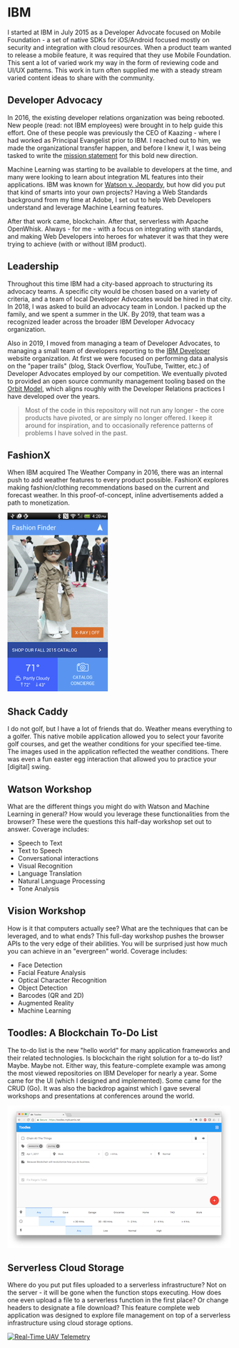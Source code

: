 # IBM

I started at IBM in July 2015 as a Developer Advocate focused on Mobile Foundation - a set of native SDKs for iOS/Android focused mostly on security and integration with cloud resources. When a product team wanted to release a mobile feature, it was required that they use Mobile Foundation. This sent a lot of varied work my way in the form of reviewing code and UI/UX patterns. This work in turn often supplied me with a steady stream varied content ideas to share with the community.

## Developer Advocacy

In 2016, the existing developer relations organization was being rebooted. New people (read: not IBM employees) were brought in to help guide this effort. One of these people was previously the CEO of Kaazing - where I had worked as Principal Evangelist prior to IBM. I reached out to him, we made the organizational transfer happen, and before I knew it, I was being tasked to write the [mission statement](https://gist.github.com/krhoyt/7b7da204e7234ca1073fff09e5075d7a) for this bold new direction.

Machine Learning was starting to be available to developers at the time, and many were looking to learn about integration ML features into their applications. IBM was known for [Watson v. Jeopardy]([https://www.youtube.com/watch?v=P18EdAKuC1U](https://www.youtube.com/watch?v=P18EdAKuC1U)), but how did you put that kind of smarts into your own projects? Having a Web Standards background from my time at Adobe, I set out to help Web Developers understand and leverage Machine Learning features.

After that work came, blockchain. After that, serverless with Apache OpenWhisk. Always - for me - with a focus on integrating with standards, and making Web Developers into heroes for whatever it was that they were trying to achieve (with or without IBM product). 

## Leadership

Throughout this time IBM had a city-based approach to structuring its advocacy teams. A specific city would be chosen based on a variety of criteria, and a team of local Developer Advocates would be hired in that city. In 2018, I was asked to build an advocacy team in London. I packed up the family, and we spent a summer in the UK. By 2019, that team was a recognized leader across the broader IBM Developer Advocacy organization.

Also in 2019, I moved from managing a team of Developer Advocates, to managing a small team of developers reporting to the [IBM Developer]([https://developer.ibm.com/](https://developer.ibm.com/)) website organization. At first we were focused on performing data analysis on the "paper trails" (blog, Stack Overflow, YouTube, Twitter, etc.) of Developer Advocates employed by our competition. We eventually pivoted to provided an open source community management tooling based on the [Orbit Model]([https://github.com/orbit-love/orbit-model](https://github.com/orbit-love/orbit-model)), which aligns roughly with the Developer Relations practices I have developed over the years.

> Most of the code in this repository will not run any longer - the core products have pivoted, or are simply no longer offered. I keep it around for inspiration, and to occasionally reference patterns of problems I have solved in the past.

## FashionX

When IBM acquired The Weather Company in 2016, there was an internal push to add weather features to every product possible. FashionX explores making fashion/clothing recommendations based on the current and forecast weather. In this proof-of-concept, inline advertisements added a path to monetization.

[![FashionX: Weather-Enabled Fashion](/fashionx/fashionx-sized.png)](https://docs.google.com/presentation/d/1ehs4pLYB2swb_p7iPEy2MWFX_etfGXO2hKHnAGGYh9w/edit?usp=sharing)

## Shack Caddy

I do not golf, but I have a lot of friends that do. Weather means everything to a golfer. This native mobile application allowed you to select your favorite golf courses, and get the weather conditions for your specified tee-time. The images used in the application reflected the weather conditions. There was even a fun easter egg interaction that allowed you to practice your [digital] swing.

## Watson Workshop

What are the different things you might do with Watson and Machine Learning in general? How would you leverage these functionalities from the browser? These were the questions this half-day workshop set out to answer. Coverage includes:

- Speech to Text
- Text to Speech
- Conversational interactions
- Visual Recognition
- Language Translation
- Natural Language Processing
- Tone Analysis

## Vision Workshop

How is it that computers actually see? What are the techniques that can be leveraged, and to what ends? This full-day workshop pushes the browser APIs to the very edge of their abilities. You will be surprised just how much you can achieve in an "evergreen" world. Coverage includes:

- Face Detection
- Facial Feature Analysis
- Optical Character Recognition
- Object Detection
- Barcodes (QR and 2D)
- Augmented Reality
- Machine Learning

## Toodles: A Blockchain To-Do List

The to-do list is the new "hello world" for many application frameworks and their related technologies. Is blockchain the right solution for a to-do list? Maybe. Maybe not. Either way, this feature-complete example was among the most viewed repositories on IBM Developer for nearly a year. Some came for the UI (which I designed and implemented). Some came for the CRUD (Go). It was also the backdrop against which I gave several workshops and presentations at conferences around the world.

[![Blockchain To-Do List](/toodles/todo-list-480.png)](https://www.youtube.com/watch?v=SeBaUXn-Wnw)

## Serverless Cloud Storage

Where do you put put files uploaded to a serverless infrastructure? Not on the server - it will be gone when the function stops executing. How does one even upload a file to a serverless function in the first place? Or change headers to designate a file download? This feature complete web application was designed to explore file management on top of a serverless infrastructure using cloud storage options. 

[![Real-Time UAV Telemetry](https://img.youtube.com/vi/d_YpimHwHeM/0.jpg)](https://www.youtube.com/watch?v=d_YpimHwHeM)